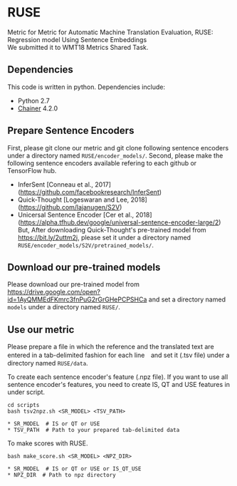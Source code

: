 # RUSE
Metric for Metric for Automatic Machine Translation Evaluation, RUSE: Regression model Using Sentence Embeddings  
We submitted it to WMT18 Metrics Shared Task.

## Dependencies
This code is written in python. Dependencies include:
* Python 2.7
* [Chainer](https://chainer.org/) 4.2.0


## Prepare Sentence Encoders
First, please git clone our metric and git clone following sentence encoders under a directory named `RUSE/encoder_models/`.
Second, please make the following sentence encoders available refering to each github or TensorFlow hub.
* InferSent \[Conneau et al., 2017\] (https://github.com/facebookresearch/InferSent)
* Quick-Thought \[Logeswaran and Lee, 2018] (https://github.com/lajanugen/S2V)
* Unicersal Sentence Encoder \[Cer et al., 2018\] (https://alpha.tfhub.dev/google/universal-sentence-encoder-large/2)
But, After downloading Quick-Thought's pre-trained model from https://bit.ly/2uttm2j, please set it under a directory named `RUSE/encoder_models/S2V/pretrained_models/`.

## Download our pre-trained models
Please download our pre-trained model from https://drive.google.com/open?id=1AyQMMEdFKmrc3fnPuG2rGrGHePCPSHCa and set a directory named `models` under a directory named `RUSE/`.

## Use our metric
Please prepare a file in which the reference and the translated text are entered in a tab-delimited fashion for each line　and set it (.tsv file) under a directory named `RUSE/data`.

To create each sentence encoder's feature (.npz file).
If you want to use all sentence encoder's features, you need to create IS, QT and USE features in under script.
```
cd scripts
bash tsv2npz.sh <SR_MODEL> <TSV_PATH>
```
```
* SR_MODEL  # IS or QT or USE
* TSV_PATH  # Path to your prepared tab-delimited data
```
To make scores with RUSE.
```
bash make_score.sh <SR_MODEL> <NPZ_DIR>
```
```
* SR_MODEL  # IS or QT or USE or IS_QT_USE
* NPZ_DIR  # Path to npz directory
```
